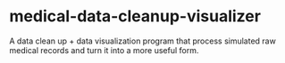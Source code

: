# medical-data-cleanup-visualizer
A data clean up + data visualization program that process simulated raw medical records and turn it into a more useful form.
